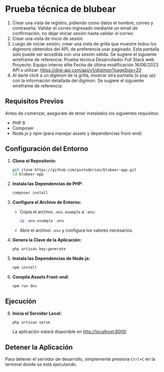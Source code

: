 # Prueba técnica de blubear

1. Crear una vista de registro, pidiendo como datos el nombre, correo y contraseña. Validar
   el correo ingresado mediante un email de confirmación, no dejar iniciar sesión hasta
   validar el correo
2. Crear una vista de inicio de sesión
3. Luego de iniciar sesión, crear una vista de grilla que muestre todos los digimons obtenidos
   del API, de preferencia usar paginado. Esta pantalla solo puede ser accedida con una
   sesión válida. Se sugiere el siguiente wireframe de referencia:
   Prueba técnica
   Desarrollador Full Stack web
   Proyecto: Equipo interno élite Fecha de última
   modificación 16/06/2023
   API a utilizar: https://digi-api.com/api/v1/digimon?pageSize=20
4. Al darle click a un digimon de la grilla, mostrar otra pantalla (o pop up) con la
   información detallada del digimon. Se sugiere el siguiente wireframe de referencia:

## Requisitos Previos

Antes de comenzar, asegúrate de tener instalados los siguientes requisitos:

-   PHP 8
-   Composer
-   Node.js y npm (para manejar assets y dependencias front-end)

## Configuración del Entorno

1. **Clona el Repositorio:**

    ```bash
    git clone https://github.com/pintoderian/blubear-app.git
    cd blubear-app
    ```

2. **Instala las Dependencias de PHP:**

    ```bash
    composer install
    ```

3. **Configura el Archivo de Entorno:**

    - Copia el archivo `.env.example` a `.env`:
        ```bash
        cp .env.example .env
        ```
    - Abre el archivo `.env` y configura los valores necesarios.

4. **Genera la Clave de la Aplicación:**

    ```bash
    php artisan key:generate
    ```

5. **Instala las Dependencias de Node.js:**

    ```bash
    npm install
    ```

6. **Compila Assets Front-end:**
    ```bash
    npm run dev
    ```

## Ejecución

8. **Inicia el Servidor Local:**

    ```bash
    php artisan serve
    ```

    La aplicación estará disponible en [http://localhost:8000](http://localhost:8000).

## Detener la Aplicación

Para detener el servidor de desarrollo, simplemente presiona `Ctrl+C` en la terminal donde se está ejecutando.
